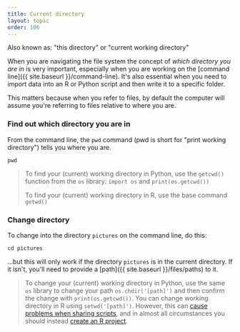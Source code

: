 ```yaml
---
title: Current directory
layout: topic
order: 106
---
```


Also known as: "this directory" or "current working directory"

When you are navigating the file system the concept of _which directory you are
in_ is very important, especially when you are working on the
[command line]({{ site.baseurl }}/command-line). It's also essential when you need to import data into an R or Python script and then write it to a specific folder.

This matters because when you refer to files, by default the computer will
assume you're referring to files relative to where you are.

### Find out which directory you are in

From the command line, the `pwd` command (pwd is short for "print working directory") tells you where you are.

    pwd

> To find your (current) working directory in Python, use the `getcwd()` function from the `os` library: `import os` and `print(os.getcwd())`
>
> To find your (current) working directory in R, use the base command `getwd()`

### Change directory

To change into the directory `pictures` on the command line, do this:

    cd pictures

...but this will only work if the directory `pictures` is in the
current directory. If it isn't, you'll need to provide a 
[path]({{ site.baseurl }}/files/paths) to it.

> To change your (current) working directory in Python, use the same `os` library to change your path `os.chdir('[path]')` and then confirm the change with `print(os.getcwd())`.
> You can change working directory in R using `setwd('[path]')`. However, this can [cause problems when sharing scripts](https://swcarpentry.github.io/r-novice-inflammation/06-best-practices-R.html#be-careful-when-using-setwd), and in almost all circumstances you should instead [create an R project](https://swcarpentry.github.io/r-novice-gapminder/02-project-intro.html).